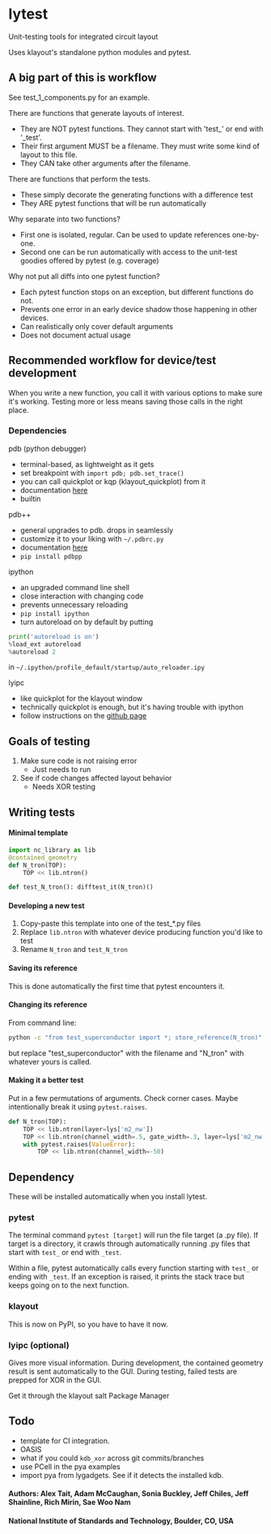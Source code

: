 # lytest
Unit-testing tools for integrated circuit layout

Uses klayout's standalone python modules and pytest.

## A big part of this is workflow
See test_1_components.py for an example.

There are functions that generate layouts of interest.
- They are NOT pytest functions. They cannot start with 'test_' or end with '_test'.
- Their first argument MUST be a filename. They must write some kind of layout to this file.
- They CAN take other arguments after the filename.

There are functions that perform the tests.
- These simply decorate the generating functions with a difference test
- They ARE pytest functions that will be run automatically

Why separate into two functions?
- First one is isolated, regular. Can be used to update references one-by-one.
- Second one can be run automatically with access to the unit-test goodies offered by pytest (e.g. coverage)

Why not put all diffs into one pytest function?
- Each pytest function stops on an exception, but different functions do not.
- Prevents one error in an early device shadow those happening in other devices.
- Can realistically only cover default arguments
- Does not document actual usage


## Recommended workflow for device/test development
When you write a new function, you call it with various options to make sure it's working. Testing more or less means saving those calls in the right place.

### Dependencies
pdb (python debugger)
- terminal-based, as lightweight as it gets
- set breakpoint with `import pdb; pdb.set_trace()`
- you can call quickplot or kqp (klayout_quickplot) from it
- documentation [here](https://docs.python.org/3/library/pdb.html)
- builtin

pdb++
- general upgrades to pdb. drops in seamlessly
- customize it to your liking with `~/.pdbrc.py`
- documentation [here](https://pypi.org/project/pdbpp/)
- `pip install pdbpp`

ipython
- an upgraded command line shell
- close interaction with changing code
- prevents unnecessary reloading
- `pip install ipython`
- turn autoreload on by default by putting
```python
print('autoreload is on')
%load_ext autoreload
%autoreload 2
```
in `~/.ipython/profile_default/startup/auto_reloader.ipy`

lyipc
- like quickplot for the klayout window
- technically quickplot is enough, but it's having trouble with ipython
- follow instructions on the [github page](https://github.com/atait/klayout-ipc)


## Goals of testing
1. Make sure code is not raising error
    - Just needs to run
2. See if code changes affected layout behavior
    - Needs XOR testing


## Writing tests
#### Minimal template
```python
import nc_library as lib
@contained_geometry
def N_tron(TOP):
    TOP << lib.ntron()

def test_N_tron(): difftest_it(N_tron)()
```

#### Developing a new test
1. Copy-paste this template into one of the test_*.py files
2. Replace `lib.ntron` with whatever device producing function you'd like to test
3. Rename `N_tron` and `test_N_tron`

#### Saving its reference
This is done automatically the first time that pytest encounters it.

#### Changing its reference
From command line:
```bash
python -c "from test_superconductor import *; store_reference(N_tron)"
```
but replace "test_superconductor" with the filename and "N_tron" with whatever yours is called.

#### Making it a better test
Put in a few permutations of arguments. Check corner cases. Maybe intentionally break it using `pytest.raises`.
```python
def N_tron(TOP):
    TOP << lib.ntron(layer=lys['m2_nw'])
    TOP << lib.ntron(channel_width=.5, gate_width=.3, layer=lys['m2_nw']).movex(20)
    with pytest.raises(ValueError):
        TOP << lib.ntron(channel_width=-50)
```

## Dependency
These will be installed automatically when you install lytest.

### pytest
The terminal command `pytest [target]` will run the file target (a .py file). If target is a directory, it crawls through automatically running .py files that start with `test_` or end with `_test`.

Within a file, pytest automatically calls every function starting with `test_` or ending with `_test`. If an exception is raised, it prints the stack trace but keeps going on to the next function.

### klayout
This is now on PyPI, so you have to have it now.

### lyipc (optional)
Gives more visual information. During development, the contained geometry result is sent automatically to the GUI. During testing, failed tests are prepped for XOR in the GUI.

Get it through the klayout salt Package Manager


## Todo

- template for CI integration.
- OASIS
- what if you could `kdb_xor` across git commits/branches
- use PCell in the pya examples
- import pya from lygadgets. See if it detects the installed kdb.


#### Authors: Alex Tait, Adam McCaughan, Sonia Buckley, Jeff Chiles, Jeff Shainline, Rich Mirin, Sae Woo Nam
#### National Institute of Standards and Technology, Boulder, CO, USA
